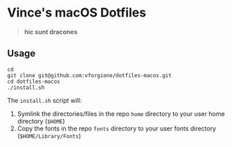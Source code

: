 # Vince's macOS Dotfiles

> **hic sunt dracones**

## Usage

```shell
cd
git clone git@github.com:vforgione/dotfiles-macos.git
cd dotfiles-macos
./install.sh
```

The `install.sh` script will:

1. Symlink the directories/files in the repo `home` directory to your user home directory (`$HOME`) 
1. Copy the fonts in the repo `fonts` directory to your user fonts directory (`$HOME/Library/Fonts`)
